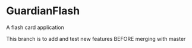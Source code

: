 # GuardianFlash
A flash card application

This branch is to add and test new features BEFORE merging with master
